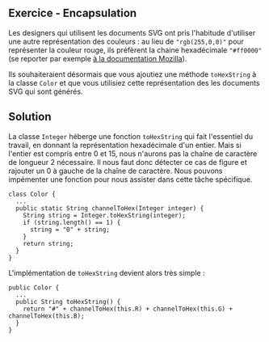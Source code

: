 
Exercice - Encapsulation
--------------------------------------------------------------------------------

Les designers qui utilisent les documents SVG ont pris l'habitude d'utiliser une
autre représentation des couleurs : au lieu de `"rgb(255,0,0)"` pour représenter
la couleur rouge, ils préfèrent la chaine hexadécimale `"#ff0000"` 
(se reporter par exemple [à la documentation Mozilla](https://developer.mozilla.org/fr/docs/Web/CSS/Type_color)).

Ils souhaiteraient désormais que vous ajoutiez une méthode `toHexString` à 
la classe `Color` et que vous utilisiez cette représentation des les documents 
SVG qui sont générés.

Solution
--------------------------------------------------------------------------------

La classe `Integer` héberge une fonction  `toHexString` qui fait l'essentiel du 
travail, en donnant la représentation hexadécimale d'un entier. 
Mais si l'entier est compris entre 0 et 15, nous n'aurons pas la chaîne de 
caractère de longueur 2 nécessaire. 
Il nous faut donc détecter ce cas de figure et rajouter un 0
à gauche de la chaîne de caractère. Nous pouvons impémenter une fonction
pour nous assister dans cette tâche spécifique.

    class Color {
      ...
      public static String channelToHex(Integer integer) {
        String string = Integer.toHexString(integer);
        if (string.length() == 1) {
          string = "0" + string;
        }
        return string;
      }
    }

L'implémentation de `toHexString` devient alors très simple :

    public Color {
      ...
      public String toHexString() {
        return "#" + channelToHex(this.R) + channelToHex(this.G) + channelToHex(this.B);
      }
    }
